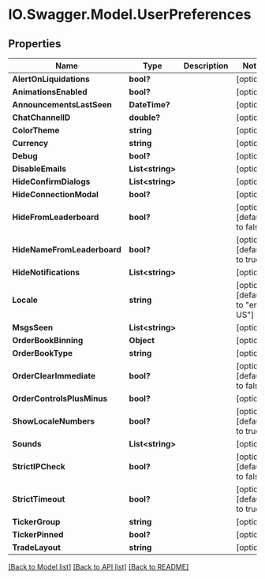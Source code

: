 # IO.Swagger.Model.UserPreferences
## Properties

Name | Type | Description | Notes
------------ | ------------- | ------------- | -------------
**AlertOnLiquidations** | **bool?** |  | [optional] 
**AnimationsEnabled** | **bool?** |  | [optional] 
**AnnouncementsLastSeen** | **DateTime?** |  | [optional] 
**ChatChannelID** | **double?** |  | [optional] 
**ColorTheme** | **string** |  | [optional] 
**Currency** | **string** |  | [optional] 
**Debug** | **bool?** |  | [optional] 
**DisableEmails** | **List&lt;string&gt;** |  | [optional] 
**HideConfirmDialogs** | **List&lt;string&gt;** |  | [optional] 
**HideConnectionModal** | **bool?** |  | [optional] 
**HideFromLeaderboard** | **bool?** |  | [optional] [default to false]
**HideNameFromLeaderboard** | **bool?** |  | [optional] [default to true]
**HideNotifications** | **List&lt;string&gt;** |  | [optional] 
**Locale** | **string** |  | [optional] [default to "en-US"]
**MsgsSeen** | **List&lt;string&gt;** |  | [optional] 
**OrderBookBinning** | **Object** |  | [optional] 
**OrderBookType** | **string** |  | [optional] 
**OrderClearImmediate** | **bool?** |  | [optional] [default to false]
**OrderControlsPlusMinus** | **bool?** |  | [optional] 
**ShowLocaleNumbers** | **bool?** |  | [optional] [default to true]
**Sounds** | **List&lt;string&gt;** |  | [optional] 
**StrictIPCheck** | **bool?** |  | [optional] [default to false]
**StrictTimeout** | **bool?** |  | [optional] [default to true]
**TickerGroup** | **string** |  | [optional] 
**TickerPinned** | **bool?** |  | [optional] 
**TradeLayout** | **string** |  | [optional] 

[[Back to Model list]](../README.md#documentation-for-models) [[Back to API list]](../README.md#documentation-for-api-endpoints) [[Back to README]](../README.md)

